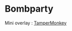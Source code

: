 # Bombparty
Mini overlay : 
[TamperMonkey](https://github.com/SuperRandomGuy/Bombparty/raw/master/BP%20Little%20Overlay.user.js)

